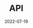 ---
categories: ["API"]
tags: ["api", "docs"] 
title: "API"
linkTitle: "Api"
date: 2022-07-19
type: docs
weight: 2
description: >
  What do you need to integrate CargoStart StarTracking module.
---